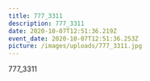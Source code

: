 ```yaml
---
title: 777_3311
description: 777_3311
date: 2020-10-07T12:51:36.219Z
event_date: 2020-10-07T12:51:36.253Z
picture: /images/uploads/777_3311.jpg
---
```

777_3311